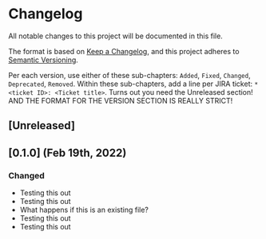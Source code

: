 # Changelog
All notable changes to this project will be documented in this file.

The format is based on [Keep a Changelog](https://keepachangelog.com/en/1.0.0/),
and this project adheres to [Semantic Versioning](https://semver.org/spec/v2.0.0.html).

Per each version, use either of these sub-chapters: `Added`, `Fixed`, `Changed`, `Deprecated`, `Removed`. Within these sub-chapters, add a line per JIRA ticket: `* <ticket ID>: <Ticket title>`. Turns out you need the Unreleased section! AND THE FORMAT FOR THE VERSION SECTION IS REALLY STRICT!


## [Unreleased]

## [0.1.0] (Feb 19th, 2022)

### Changed

- Testing this out
- Testing this out
- What happens if this is an existing file? 
- Testing this out
- Testing this out
